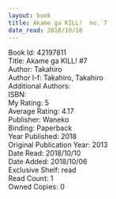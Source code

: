 ```yaml
---
layout: book
title: Akame ga KILL!  no. 7
date_read: 2018/10/10
---
```


Book Id: 42197811<br />
Title: Akame ga KILL! #7<br />
Author: Takahiro<br />
Author l-f: Takahiro, Takahiro<br />
Additional Authors: <br />
ISBN: <br />
My Rating: 5<br />
Average Rating: 4.17<br />
Publisher: Waneko<br />
Binding: Paperback<br />
Year Published: 2018<br />
Original Publication Year: 2013<br />
Date Read: 2018/10/10<br />
Date Added: 2018/10/06<br />
Exclusive Shelf: read<br />
Read Count: 1<br />
Owned Copies: 0<br />

